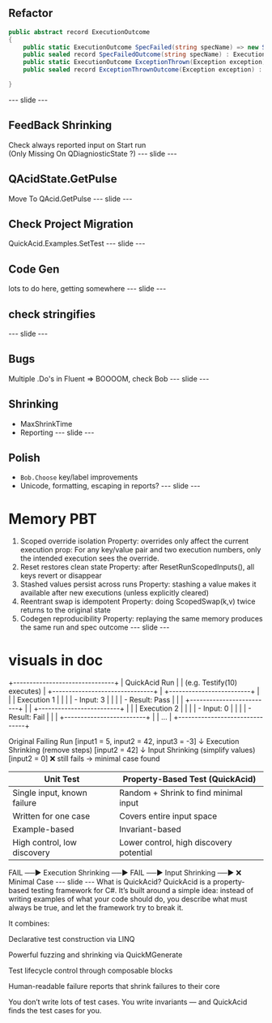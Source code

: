 ## Refactor
```csharp
public abstract record ExecutionOutcome
{
    public static ExecutionOutcome SpecFailed(string specName) => new SpecFailedOutcome(specName);
    public sealed record SpecFailedOutcome(string specName) : ExecutionOutcome;
    public static ExecutionOutcome ExceptionThrown(Exception exception) => new ExceptionThrownOutcome(exception);
    public sealed record ExceptionThrownOutcome(Exception exception) : ExecutionOutcome;

}
```
--- slide ---
## FeedBack Shrinking 
Check always reported input on Start run  
(Only Missing On QDiagniosticState ?)
--- slide ---
## QAcidState.GetPulse
Move To QAcid.GetPulse 
--- slide ---
## Check Project Migration
QuickAcid.Examples.SetTest
--- slide ---
## Code Gen  
lots to do here, getting somewhere
--- slide ---
## check stringifies
--- slide ---
## Bugs  
Multiple .Do's in Fluent => BOOOOM, check Bob
--- slide ---
## Shrinking
 - MaxShrinkTime
 - Reporting
--- slide ---
## Polish
- `Bob.Choose` key/label improvements  
- Unicode, formatting, escaping in reports?
--- slide ---
# Memory PBT
1. Scoped override isolation
Property: overrides only affect the current execution
prop: For any key/value pair and two execution numbers,
only the intended execution sees the override.
2. Reset restores clean state
Property: after ResetRunScopedInputs(), all keys revert or disappear
3. Stashed values persist across runs
Property: stashing a value makes it available after new executions (unless explicitly cleared)
4. Reentrant swap is idempotent
Property: doing ScopedSwap(k,v) twice returns to the original state
5. Codegen reproducibility
Property: replaying the same memory produces the same run and spec outcome
--- slide ---
# visuals in doc
+-------------------------------+
|        QuickAcid Run         |
|  (e.g. Testify(10) executes) |
+-------------------------------+
| +-------------------------+  |
| |     Execution 1         |  |
| |  - Input: 3             |  |
| |  - Result: Pass         |  |
| +-------------------------+  |
| +-------------------------+  |
| |     Execution 2         |  |
| |  - Input: 0             |  |
| |  - Result: Fail         |  |
| +-------------------------+  |
|         ...                  |
+-------------------------------+


Original Failing Run
  [input1 = 5, input2 = 42, input3 = -3]
         ↓
Execution Shrinking (remove steps)
  [input2 = 42]
         ↓
Input Shrinking (simplify values)
  [input2 = 0] ❌ still fails → minimal case found


| Unit Test                   | Property-Based Test (QuickAcid)         |
| --------------------------- | --------------------------------------- |
| Single input, known failure | Random + Shrink to find minimal input   |
| Written for one case        | Covers entire input space               |
| Example-based               | Invariant-based                         |
| High control, low discovery | Lower control, high discovery potential |

FAIL ──▶ Execution Shrinking ──▶ FAIL ──▶ Input Shrinking ──▶ ❌ Minimal Case
--- slide ---
What is QuickAcid?
QuickAcid is a property-based testing framework for C#.
It’s built around a simple idea: instead of writing examples of what your code should do,
you describe what must always be true, and let the framework try to break it.

It combines:

Declarative test construction via LINQ

Powerful fuzzing and shrinking via QuickMGenerate

Test lifecycle control through composable blocks

Human-readable failure reports that shrink failures to their core

You don’t write lots of test cases.
You write invariants — and QuickAcid finds the test cases for you.